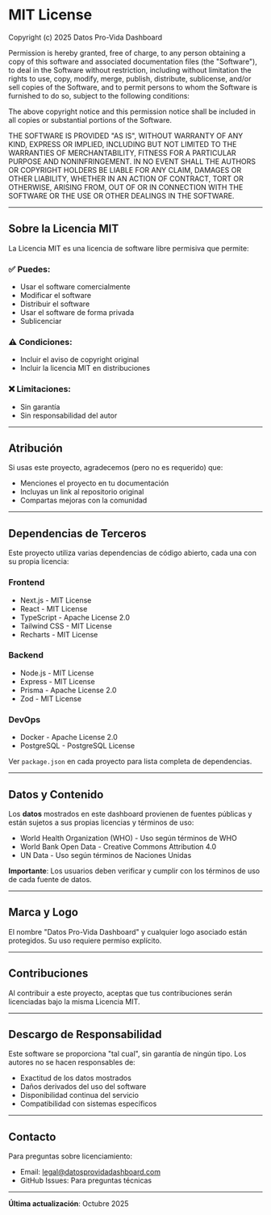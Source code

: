 # MIT License

Copyright (c) 2025 Datos Pro-Vida Dashboard

Permission is hereby granted, free of charge, to any person obtaining a copy
of this software and associated documentation files (the "Software"), to deal
in the Software without restriction, including without limitation the rights
to use, copy, modify, merge, publish, distribute, sublicense, and/or sell
copies of the Software, and to permit persons to whom the Software is
furnished to do so, subject to the following conditions:

The above copyright notice and this permission notice shall be included in all
copies or substantial portions of the Software.

THE SOFTWARE IS PROVIDED "AS IS", WITHOUT WARRANTY OF ANY KIND, EXPRESS OR
IMPLIED, INCLUDING BUT NOT LIMITED TO THE WARRANTIES OF MERCHANTABILITY,
FITNESS FOR A PARTICULAR PURPOSE AND NONINFRINGEMENT. IN NO EVENT SHALL THE
AUTHORS OR COPYRIGHT HOLDERS BE LIABLE FOR ANY CLAIM, DAMAGES OR OTHER
LIABILITY, WHETHER IN AN ACTION OF CONTRACT, TORT OR OTHERWISE, ARISING FROM,
OUT OF OR IN CONNECTION WITH THE SOFTWARE OR THE USE OR OTHER DEALINGS IN THE
SOFTWARE.

---

## Sobre la Licencia MIT

La Licencia MIT es una licencia de software libre permisiva que permite:

### ✅ Puedes:
- Usar el software comercialmente
- Modificar el software
- Distribuir el software
- Usar el software de forma privada
- Sublicenciar

### ⚠️ Condiciones:
- Incluir el aviso de copyright original
- Incluir la licencia MIT en distribuciones

### ❌ Limitaciones:
- Sin garantía
- Sin responsabilidad del autor

---

## Atribución

Si usas este proyecto, agradecemos (pero no es requerido) que:

- Menciones el proyecto en tu documentación
- Incluyas un link al repositorio original
- Compartas mejoras con la comunidad

---

## Dependencias de Terceros

Este proyecto utiliza varias dependencias de código abierto, cada una con su propia licencia:

### Frontend
- Next.js - MIT License
- React - MIT License
- TypeScript - Apache License 2.0
- Tailwind CSS - MIT License
- Recharts - MIT License

### Backend
- Node.js - MIT License
- Express - MIT License
- Prisma - Apache License 2.0
- Zod - MIT License

### DevOps
- Docker - Apache License 2.0
- PostgreSQL - PostgreSQL License

Ver `package.json` en cada proyecto para lista completa de dependencias.

---

## Datos y Contenido

Los **datos** mostrados en este dashboard provienen de fuentes públicas y están sujetos a sus propias licencias y términos de uso:

- World Health Organization (WHO) - Uso según términos de WHO
- World Bank Open Data - Creative Commons Attribution 4.0
- UN Data - Uso según términos de Naciones Unidas

**Importante**: Los usuarios deben verificar y cumplir con los términos de uso de cada fuente de datos.

---

## Marca y Logo

El nombre "Datos Pro-Vida Dashboard" y cualquier logo asociado están protegidos. Su uso requiere permiso explícito.

---

## Contribuciones

Al contribuir a este proyecto, aceptas que tus contribuciones serán licenciadas bajo la misma Licencia MIT.

---

## Descargo de Responsabilidad

Este software se proporciona "tal cual", sin garantía de ningún tipo. Los autores no se hacen responsables de:

- Exactitud de los datos mostrados
- Daños derivados del uso del software
- Disponibilidad continua del servicio
- Compatibilidad con sistemas específicos

---

## Contacto

Para preguntas sobre licenciamiento:
- Email: legal@datosprovidadashboard.com
- GitHub Issues: Para preguntas técnicas

---

**Última actualización**: Octubre 2025
